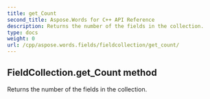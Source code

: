 ```yaml
---
title: get_Count
second_title: Aspose.Words for C++ API Reference
description: Returns the number of the fields in the collection. 
type: docs
weight: 0
url: /cpp/aspose.words.fields/fieldcollection/get_count/
---
```

## FieldCollection.get_Count method


Returns the number of the fields in the collection.


